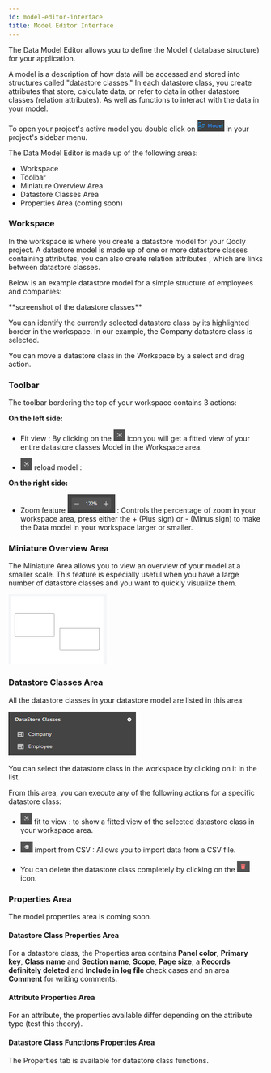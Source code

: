 ```yaml
---
id: model-editor-interface
title: Model Editor Interface
---
```

The Data Model Editor allows you to define the Model
( database structure) for your application.

A model is a description of how data will be accessed and stored into
structures called "datastore classes." In each datastore class, you
create attributes that store, calculate data, or refer to data in other
datastore classes (relation attributes). As well as functions to
interact with the data in your model.

To open your project\'s active model you double click on  ![alt-text](img/model-icon.png) in your project's sidebar menu.

The Data Model Editor is made up of the following areas:

-   Workspace
-   Toolbar
-   Miniature Overview Area
-   Datastore Classes Area
-   Properties Area (coming soon)

### Workspace

In the workspace is where you create a datastore model for your Qodly
project. A datastore model is made up of one or more datastore classes
containing attributes, you can also create relation attributes , which
are links between datastore classes.

Below is an example datastore model for a simple structure of employees
and companies:

\*\*screenshot of the datastore classes\*\*

You can identify the currently selected datastore class by its
highlighted border in the workspace. In our example, the Company
datastore class is selected.

You can move a datastore class in the Workspace by a select and drag
action.

### Toolbar

The toolbar bordering the top of your workspace contains 3 actions:

**On the left side:**

-   Fit view : By clicking on the ![alt-text](img/fitview-icon.png) icon you will get a fitted view of your entire datastore classes Model in the Workspace area.

-   ![alt-text](img/fitview-icon.png) reload model :

**On the right side:**

-   Zoom feature ![alt-text](img/zoom-feature.png) : Controls the percentage of zoom in your workspace area, press either the + (Plus sign) or - (Minus sign) to make the Data model in your workspace larger or smaller.

### Miniature Overview Area 

The Miniature Area allows you to view an overview of your model at a
smaller scale. This feature is especially useful when you have a large
number of datastore classes and you want to quickly visualize them.

![alt-text](img/miniature-overview-area.png)

### 

### Datastore Classes Area

All the datastore classes in your datastore model are listed in this
area:

![alt-text](img/datastore-classes-area.png)

You can select the datastore class in the workspace by clicking on it in
the list.

From this area, you can execute any of the following actions for a
specific datastore class:

-   ![alt-text](img/fitview-icon.png) fit to view : to show a fitted view of the selected datastore class in your workspace area.

-   ![alt-text](img/importfromcvs-icon.png) import from CSV : Allows you to import data from a CSV file.

-   You can delete the datastore class completely by clicking on the ![alt-text](img/deletedatastoreclass-icon.png) icon.

### Properties Area

The model properties area is coming soon.

#### Datastore Class Properties Area 

For a datastore class, the Properties area contains **Panel color**,
**Primary key**, **Class** **name** and **Section name**, **Scope**,
**Page size**, a **Records definitely deleted** and **Include in log
file** check cases and an area **Comment** for writing comments.

#### Attribute Properties Area 

For an attribute, the properties available differ depending on the
attribute type (test this theory).

#### Datastore Class Functions Properties Area 

The Properties tab is available for datastore class functions.

